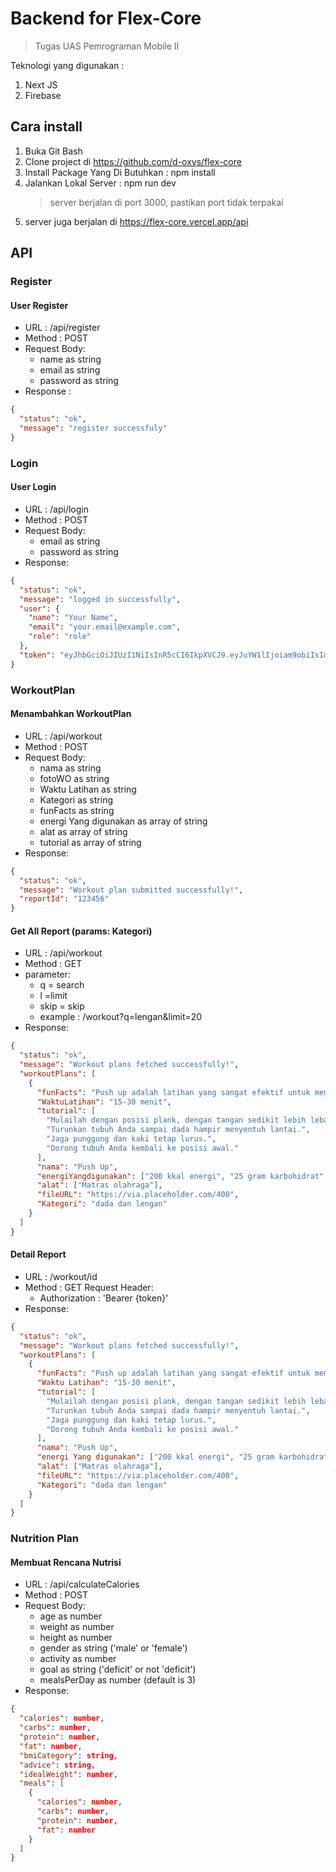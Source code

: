 # Backend for Flex-Core

> Tugas UAS Pemrograman Mobile II

Teknologi yang digunakan :

1. Next JS
2. Firebase

## Cara install

1. Buka Git Bash
2. Clone project di https://github.com/d-oxys/flex-core
3. Install Package Yang Di Butuhkan : npm install
4. Jalankan Lokal Server : npm run dev
   > server berjalan di port 3000, pastikan port tidak terpakai
5. server juga berjalan di https://flex-core.vercel.app/api

## API

### Register

#### User Register

- URL : /api/register
- Method : POST
- Request Body:
  - name as string
  - email as string
  - password as string
- Response :

```json
{
  "status": "ok",
  "message": "register successfuly"
}
```

### Login

#### User Login

- URL : /api/login
- Method : POST
- Request Body:
  - email as string
  - password as string
- Response:

```json
{
  "status": "ok",
  "message": "logged in successfully",
  "user": {
    "name": "Your Name",
    "email": "your.email@example.com",
    "role": "role"
  },
  "token": "eyJhbGciOiJIUzI1NiIsInR5cCI6IkpXVCJ9.eyJuYW1lIjoiam9obiIsImVtYWlsIjoiam9obmRvZUBnbWFpbC5jb20iLCJyb2xlIjoidXNlciIsImN1c3RvbWVyX2lkIjozLCJpYXQiOjE3MDA2MzQxNDR9.sgoDeu8lNRm_SfoXbb7MkpMEn4ghG0g4Le0GFyN2bn8"
}
```

### WorkoutPlan

#### Menambahkan WorkoutPlan

- URL : /api/workout
- Method : POST
- Request Body:
  - nama as string
  - fotoWO as string
  - Waktu Latihan as string
  - Kategori as string
  - funFacts as string
  - energi Yang digunakan as array of string
  - alat as array of string
  - tutorial as array of string
- Response:

```json
{
  "status": "ok",
  "message": "Workout plan submitted successfully!",
  "reportId": "123456"
}
```

#### Get All Report (params: Kategori)

- URL : /api/workout
- Method : GET
- parameter:
  - q = search
  - l =limit
  - skip = skip
  - example : /workout?q=lengan&limit=20
- Response:

```json
{
  "status": "ok",
  "message": "Workout plans fetched successfully!",
  "workoutPlans": [
    {
      "funFacts": "Push up adalah latihan yang sangat efektif untuk membangun kekuatan otot bagian atas tubuh.",
      "WaktuLatihan": "15-30 menit",
      "tutorial": [
        "Mulailah dengan posisi plank, dengan tangan sedikit lebih lebar dari bahu.",
        "Turunkan tubuh Anda sampai dada hampir menyentuh lantai.",
        "Jaga punggung dan kaki tetap lurus.",
        "Dorong tubuh Anda kembali ke posisi awal."
      ],
      "nama": "Push Up",
      "energiYangdigunakan": ["200 kkal energi", "25 gram karbohidrat", "8 gram lemak", "7 gram protein"],
      "alat": ["Matras olahraga"],
      "fileURL": "https://via.placeholder.com/400",
      "Kategori": "dada dan lengan"
    }
  ]
}
```

#### Detail Report

- URL : /workout/id
- Method : GET
  Request Header:
  - Authorization : 'Bearer {token}'
- Response:

```json
{
  "status": "ok",
  "message": "Workout plans fetched successfully!",
  "workoutPlans": [
    {
      "funFacts": "Push up adalah latihan yang sangat efektif untuk membangun kekuatan otot bagian atas tubuh.",
      "Waktu Latihan": "15-30 menit",
      "tutorial": [
        "Mulailah dengan posisi plank, dengan tangan sedikit lebih lebar dari bahu.",
        "Turunkan tubuh Anda sampai dada hampir menyentuh lantai.",
        "Jaga punggung dan kaki tetap lurus.",
        "Dorong tubuh Anda kembali ke posisi awal."
      ],
      "nama": "Push Up",
      "energi Yang digunakan": ["200 kkal energi", "25 gram karbohidrat", "8 gram lemak", "7 gram protein"],
      "alat": ["Matras olahraga"],
      "fileURL": "https://via.placeholder.com/400",
      "Kategori": "dada dan lengan"
    }
  ]
}
```

### Nutrition Plan

#### Membuat Rencana Nutrisi

- URL : /api/calculateCalories
- Method : POST
- Request Body:
  - age as number
  - weight as number
  - height as number
  - gender as string ('male' or 'female')
  - activity as number
  - goal as string ('deficit' or not 'deficit')
  - mealsPerDay as number (default is 3)
- Response:

```json
{
  "calories": number,
  "carbs": number,
  "protein": number,
  "fat": number,
  "bmiCategory": string,
  "advice": string,
  "idealWeight": number,
  "meals": [
    {
      "calories": number,
      "carbs": number,
      "protein": number,
      "fat": number
    }
  ]
}


